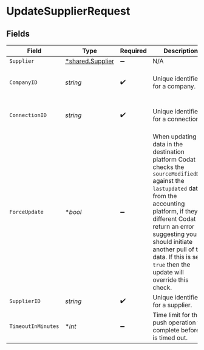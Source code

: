 # UpdateSupplierRequest


## Fields

| Field                                                                                                                                                                                                                                                                                                                         | Type                                                                                                                                                                                                                                                                                                                          | Required                                                                                                                                                                                                                                                                                                                      | Description                                                                                                                                                                                                                                                                                                                   | Example                                                                                                                                                                                                                                                                                                                       |
| ----------------------------------------------------------------------------------------------------------------------------------------------------------------------------------------------------------------------------------------------------------------------------------------------------------------------------- | ----------------------------------------------------------------------------------------------------------------------------------------------------------------------------------------------------------------------------------------------------------------------------------------------------------------------------- | ----------------------------------------------------------------------------------------------------------------------------------------------------------------------------------------------------------------------------------------------------------------------------------------------------------------------------- | ----------------------------------------------------------------------------------------------------------------------------------------------------------------------------------------------------------------------------------------------------------------------------------------------------------------------------- | ----------------------------------------------------------------------------------------------------------------------------------------------------------------------------------------------------------------------------------------------------------------------------------------------------------------------------- |
| `Supplier`                                                                                                                                                                                                                                                                                                                    | [*shared.Supplier](../../../pkg/models/shared/supplier.md)                                                                                                                                                                                                                                                                    | :heavy_minus_sign:                                                                                                                                                                                                                                                                                                            | N/A                                                                                                                                                                                                                                                                                                                           |                                                                                                                                                                                                                                                                                                                               |
| `CompanyID`                                                                                                                                                                                                                                                                                                                   | *string*                                                                                                                                                                                                                                                                                                                      | :heavy_check_mark:                                                                                                                                                                                                                                                                                                            | Unique identifier for a company.                                                                                                                                                                                                                                                                                              | 8a210b68-6988-11ed-a1eb-0242ac120002                                                                                                                                                                                                                                                                                          |
| `ConnectionID`                                                                                                                                                                                                                                                                                                                | *string*                                                                                                                                                                                                                                                                                                                      | :heavy_check_mark:                                                                                                                                                                                                                                                                                                            | Unique identifier for a connection.                                                                                                                                                                                                                                                                                           | 2e9d2c44-f675-40ba-8049-353bfcb5e171                                                                                                                                                                                                                                                                                          |
| `ForceUpdate`                                                                                                                                                                                                                                                                                                                 | **bool*                                                                                                                                                                                                                                                                                                                       | :heavy_minus_sign:                                                                                                                                                                                                                                                                                                            | When updating data in the destination platform Codat checks the `sourceModifiedDate` against the `lastupdated` date from the accounting platform, if they're different Codat will return an error suggesting you should initiate another pull of the data. If this is set to `true` then the update will override this check. |                                                                                                                                                                                                                                                                                                                               |
| `SupplierID`                                                                                                                                                                                                                                                                                                                  | *string*                                                                                                                                                                                                                                                                                                                      | :heavy_check_mark:                                                                                                                                                                                                                                                                                                            | Unique identifier for a supplier.                                                                                                                                                                                                                                                                                             |                                                                                                                                                                                                                                                                                                                               |
| `TimeoutInMinutes`                                                                                                                                                                                                                                                                                                            | **int*                                                                                                                                                                                                                                                                                                                        | :heavy_minus_sign:                                                                                                                                                                                                                                                                                                            | Time limit for the push operation to complete before it is timed out.                                                                                                                                                                                                                                                         |                                                                                                                                                                                                                                                                                                                               |